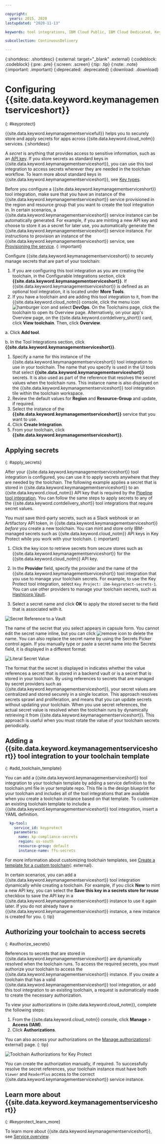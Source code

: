 ```yaml
---

copyright:
  years: 2015, 2020
lastupdated: "2020-11-13"

keywords: tool integrations, IBM Cloud Public, IBM Cloud Dedicated, Key Protect

subcollection: ContinuousDelivery

---
```


{:shortdesc: .shortdesc}
{:external: target="_blank" .external}
{:codeblock: .codeblock}
{:pre: .pre}
{:screen: .screen}
{:tip: .tip}
{:note: .note}
{:important: .important}
{:deprecated: .deprecated}
{:download: .download}   

# Configuring {{site.data.keyword.keymanagementserviceshort}}
{: #keyprotect}

{{site.data.keyword.keymanagementservicefull}} helps you to securely store and apply secrets for apps across {{site.data.keyword.cloud_notm}} services.
{:shortdesc}

A *secret* is anything that provides access to sensitive information, such as an [API key](/docs/account?topic=account-manapikey). If you store secrets as standard keys in {{site.data.keyword.keymanagementserviceshort}}, you can use this tool integration to access secrets wherever they are needed in the toolchain workflow. To learn more about standard keys in {{site.data.keyword.keymanagementserviceshort}}, see [Key types](/docs/key-protect?topic=key-protect-envelope-encryption#key-types).

Before you configure a {{site.data.keyword.keymanagementserviceshort}} tool integration, make sure that you have an instance of the {{site.data.keyword.keymanagementserviceshort}} service provisioned in the region and resource group that you want to create the tool integration in. In certain scenarios, a {{site.data.keyword.keymanagementserviceshort}} service instance can be automatically generated. For example, if you are minting a new API key and choose to store it as a secret for later use, you automatically generate the {{site.data.keyword.keymanagementserviceshort}} service instance. For instructions to provision an instance of the {{site.data.keyword.keymanagementserviceshort}} service, see [Provisioning the service](/docs/services/key-protect?topic=key-protect-provision).
{: important}

Configure {{site.data.keyword.keymanagementserviceshort}} to securely manage secrets that are part of your toolchain:

1. If you are configuring this tool integration as you are creating the toolchain, in the Configurable Integrations section, click **{{site.data.keyword.keymanagementserviceshort}}**. If {{site.data.keyword.keymanagementserviceshort}} is defined as an optional tool integration, it is located under **More Tools**.
1. If you have a toolchain and are adding this tool integration to it, from the {{site.data.keyword.cloud_notm}} console, click the menu icon ![hamburger icon](images/icon_hamburger.svg) and select **DevOps**. On the Toolchains page, click the toolchain to open its Overview page. Alternatively, on your app's Overview page, on the {{site.data.keyword.contdelivery_short}} card, click **View toolchain**. Then, click **Overview**.  

 a. Click **Add tool**.

 b. In the Tool Integrations section, click **{{site.data.keyword.keymanagementserviceshort}}**.

1. Specify a name for this instance of the {{site.data.keyword.keymanagementserviceshort}} tool integration to use in your toolchain. The name that you specify is used in the UI tools that select **{{site.data.keyword.keymanagementserviceshort}}** secrets. It is also used as part of the reference that resolves the secret values when the toolchain runs. This instance name is also displayed on the {{site.data.keyword.keymanagementserviceshort}} tool integration tile within the toolchain workspace.
1. Review the default values for **Region** and **Resource-Group** and update, if required.
1. Select the instance of the **{{site.data.keyword.keymanagementserviceshort}}** service that you want to use.
1. Click **Create Integration**.
1. From your toolchain, click **{{site.data.keyword.keymanagementserviceshort}}**.

## Applying secrets
{: #apply_secrets}

After your {{site.data.keyword.keymanagementserviceshort}} tool integration is configured, you can use it to apply secrets anywhere that they are needed by the toolchain. The following example applies a secret that is stored in {{site.data.keyword.keymanagementserviceshort}} to an {{site.data.keyword.cloud_notm}} API key that is required by the [Pipeline tool integration](https://cloud.ibm.com/docs/ContinuousDelivery?topic=ContinuousDelivery-deliverypipeline). You can follow the same steps to apply secrets to any of the {{site.data.keyword.contdelivery_short}} tool integrations that require secret values.

You must save third-party secrets, such as a Slack webhook or an Artifactory API token, in {{site.data.keyword.keymanagementserviceshort}} *before* you create a new toolchain. You can mint and store only IBM-managed secrets such as {{site.data.keyword.cloud_notm}} API keys in Key Protect while you work with your toolchain.
{: important}

1. Click the key icon to retrieve secrets from secure stores such as {{site.data.keyword.keymanagementserviceshort}} for the {{site.data.keyword.cloud_notm}} API key.

1. In the **Provider** field, specify the provider and the name of the {{site.data.keyword.keymanagementserviceshort}} tool integration that you use to manage your toolchain secrets. For example, to use the Key Protect tool integration, select `Key Project: ibm-keyprotect-secrets-1`. You can use other providers to manage your toolchain secrets, such as [Hashicorp Vault](/docs/ContinuousDelivery?topic=ContinuousDelivery-hashicorpvault).

1. Select a secret name and click **OK** to apply the stored secret to the field that is associated with it.

![Secret Reference to a Vault](images/secret-pill.png)

The name of the secret that you select appears in capsule form. You cannot edit the secret name inline, but you can click ![remove icon](images/secret-pill-delete-16.png) to delete the name. You can also replace the secret name by using the Secrets Picker control again. If you manually type or paste a secret name into the Secrets field, it is displayed in a different format:

![Literal Secret Value](images/secret-literal.png)

The format that the secret is displayed in indicates whether the value references a secret that is stored in a backend vault or is a secret that is stored in your toolchain. By using references to secrets that are managed by secret providers such as  {{site.data.keyword.keymanagementserviceshort}}, your secret values are centralized and stored securely in a single location. This approach resolves secrets sprawl and proliferation, and means that you can update secrets without updating your toolchain. When you use secret references, the actual secret value is resolved when the toolchain runs by dynamically retrieving it from {{site.data.keyword.keymanagementserviceshort}}. This approach is useful when you must rotate the value of your toolchain secrets periodically.

## Adding a {{site.data.keyword.keymanagementserviceshort}} tool integration to your toolchain template
{: #add_toolchain_template}

You can add a {{site.data.keyword.keymanagementserviceshort}} tool integration to your toolchain template by adding a service definition to the toolchain.yml file in your template repo. This file is the design blueprint for your toolchain and includes all of the tool integrations that are available when you create a toolchain instance based on that template. To customize an existing toolchain template to include a {{site.data.keyword.keymanagementserviceshort}} tool integration, insert a YAML definition. 

```yaml
  kp-tool:
    service_id: keyprotect
    parameters:
      name: kp-compliance-secrets
      region: us-south
      resource-group: default
      instance-name: ffs-secrets
```
For more information about customizing toolchain templates, see [Create a template for a custom toolchain](https://www.ibm.com/cloud/architecture/tutorials/create-a-template-for-a-custom-toolchain){: external}.

In certain scenarios, you can add a {{site.data.keyword.keymanagementserviceshort}} tool integration dynamically while creating a toolchain. For example, if you click **New** to mint a new API key, you can select the **Save this key in a secrets store for reuse** checkbox to save the API key in a {{site.data.keyword.keymanagementserviceshort}} instance to use it again later. If you do not already have a {{site.data.keyword.keymanagementserviceshort}} instance, a new instance is created for you.
{: tip}

## Authorizing your toolchain to access secrets
{: #authorize_secrets}

References to secrets that are stored in {{site.data.keyword.keymanagementserviceshort}} are dynamically resolved when the toolchain runs. To access the required secrets, you must authorize your toolchain to access the {{site.data.keyword.keymanagementserviceshort}} instance. If you create a toolchain that has a valid {{site.data.keyword.keymanagementserviceshort}} tool integration, or add this tool integration to an existing toolchain, a request is automatically made to create the necessary authorization.

To view your authorizations in {{site.data.keyword.cloud_notm}}, complete the following steps:

1. From the {{site.data.keyword.cloud_notm}} console, click **Manage** > **Access (IAM)**.
1. Click **Authorizations**.

You can also access your authorizations on the [Manage authorizations](https://cloud.ibm.com/iam/authorizations){: external} page. 
{: tip}

![Toolchain Authorizations for Key Protect](images/s2s-auths.png)

You can create the authorization manually, if required. To successfully resolve the secret references, your toolchain instance must have both `Viewer` and `ReaderPlus` access to the correct {{site.data.keyword.keymanagementserviceshort}} service instance.

## Learn more about {{site.data.keyword.keymanagementserviceshort}}
{: #keyprotect_learn_more}

To learn more about {{site.data.keyword.keymanagementserviceshort}}, see [Service overview](/docs/services/key-protect?topic=key-protect-about).

